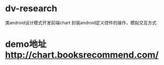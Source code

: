 # dv-research
类android设计模式开发前端chart
封装android定义控件的操作，模拟交互方式
# demo地址 http://chart.booksrecommend.com/